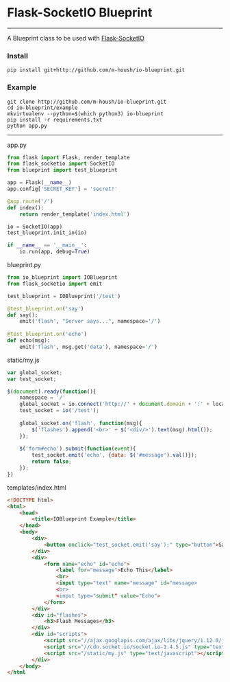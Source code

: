 # Flask-SocketIO Blueprint
----

A Blueprint class to be used with [Flask-SocketIO](http://flask-socketio.readthedocs.org/en/latest/)

### Install
```pip install git+http://github.com/m-housh/io-blueprint.git```  

### Example
```
git clone http://github.com/m-housh/io-blueprint.git
cd io-blueprint/example
mkvirtualenv --python=$(which python3) io-blueprint
pip install -r requirements.txt
python app.py
```
----

app.py
```python
from flask import Flask, render_template
from flask_socketio import SocketIO
from blueprint import test_blueprint

app = Flask(__name__)
app.config['SECRET_KEY'] = 'secret!'

@app.route('/')
def index():
    return render_template('index.html')

io = SocketIO(app)
test_blueprint.init_io(io)

if __name__ == '__main__':
    io.run(app, debug=True)
```

blueprint.py
```python
from io_blueprint import IOBlueprint
from flask_socketio import emit

test_blueprint = IOBlueprint('/test')

@test_blueprint.on('say')
def say():
    emit('flash', "Server says...", namespace='/')
    
@test_blueprint.on('echo')
def echo(msg):
    emit('flash', msg.get('data'), namespace='/')
```

static/my.js
```javascript
var global_socket;
var test_socket;

$(document).ready(function(){
    namespace = '/'
    global_socket = io.connect('http://' + document.domain + ':' + location.port + namespace);
    test_socket = io('/test');
    
    global_socket.on('flash', function(msg){
        $('flashes').append('<br>' + $('<div/>').text(msg).html());
    });
    
    $('form#echo').submit(function(event){
        test_socket.emit('echo', {data: $('#message').val()});
        return false;
    });
})
```

templates/index.html
```html
<!DOCTYPE html>
<html>
    <head>
        <title>IOBlueprint Example</title>
    </head>
    <body>
        <div>
            <button onclick="test_socket.emit('say');" type="button">Say</button>
        </div>
        <div>
            <form name="echo" id="echo">
                <label for="message">Echo This</label>
                <br>
                <input type="text" name="message" id="message>
                <br>
                <input type="submit" value="Echo">
            </form>
        </div>
        <div id="flashes">
            <h3>Flash Messages</h3>
        </div>
        <div id="scripts">
            <script src="//ajax.googlapis.com/ajax/libs/jquery/1.12.0/jquery.min.js"></script>
            <script src="//cdn.socket.io/socket.io-1.4.5.js" type="text/javascript"></script>
            <script src="/static/my.js" type="text/javascript"></script>
        </div>
    </body>
</html
```
